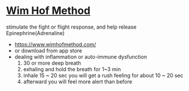 # [Wim Hof Method](https://youtu.be/EWHRumILOOk)
stimulate the fight or flight response, and help release Epinephrine(Adrenaline)
- https://www.wimhofmethod.com/
- or download from app store
- dealing with inflammation or auto-immune dysfunction
  1. 30 or more deep breath
  2. exhaling and hold the breath for 1~3 min
  3. inhale 15 ~ 20 sec you will get a rush feeling for about 10 ~ 20 sec
  4. afterward you will feel more alert than before
